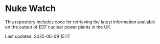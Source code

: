 # Nuke Watch

This repository includes code for retrieving the latest information available on the output of EDF nuclear power plants in the UK.

Last updated: 2025-06-09 15:17